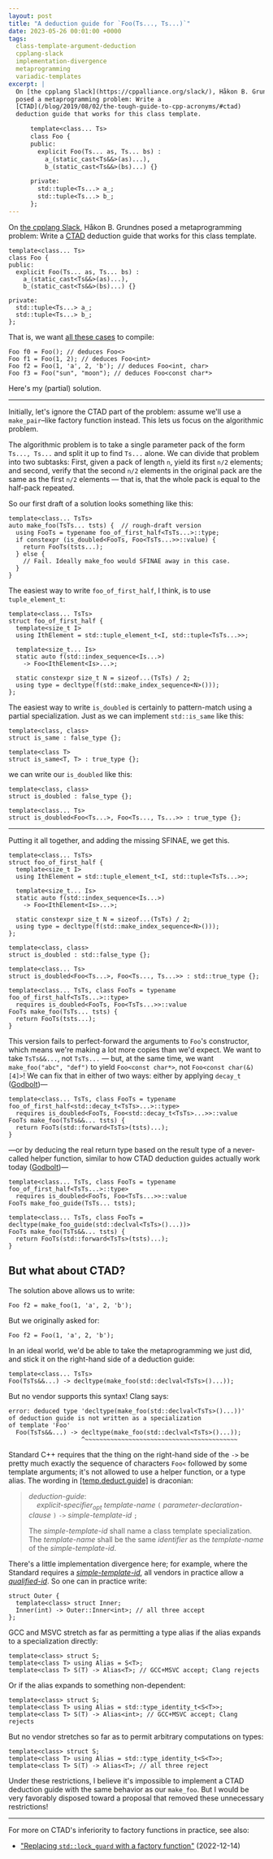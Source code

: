 ```yaml
---
layout: post
title: "A deduction guide for `Foo(Ts..., Ts...)`"
date: 2023-05-26 00:01:00 +0000
tags:
  class-template-argument-deduction
  cpplang-slack
  implementation-divergence
  metaprogramming
  variadic-templates
excerpt: |
  On [the cpplang Slack](https://cppalliance.org/slack/), Håkon B. Grundnes
  posed a metaprogramming problem: Write a
  [CTAD](/blog/2019/08/02/the-tough-guide-to-cpp-acronyms/#ctad)
  deduction guide that works for this class template.

      template<class... Ts>
      class Foo {
      public:
        explicit Foo(Ts... as, Ts... bs) :
          a_(static_cast<Ts&&>(as)...),
          b_(static_cast<Ts&&>(bs)...) {}

      private:
        std::tuple<Ts...> a_;
        std::tuple<Ts...> b_;
      };
---
```


On [the cpplang Slack](https://cppalliance.org/slack/), Håkon B. Grundnes
posed a metaprogramming problem: Write a
[CTAD](/blog/2019/08/02/the-tough-guide-to-cpp-acronyms/#ctad)
deduction guide that works for this class template.

    template<class... Ts>
    class Foo {
    public:
      explicit Foo(Ts... as, Ts... bs) :
        a_(static_cast<Ts&&>(as)...),
        b_(static_cast<Ts&&>(bs)...) {}

    private:
      std::tuple<Ts...> a_;
      std::tuple<Ts...> b_;
    };

That is, we want [all these cases](https://godbolt.org/z/qhE34bjrP) to compile:

    Foo f0 = Foo(); // deduces Foo<>
    Foo f1 = Foo(1, 2); // deduces Foo<int>
    Foo f2 = Foo(1, 'a', 2, 'b'); // deduces Foo<int, char>
    Foo f3 = Foo("sun", "moon"); // deduces Foo<const char*>

Here's my (partial) solution.

----

Initially, let's ignore the CTAD part of the problem: assume we'll
use a `make_pair`–like factory function instead. This lets us focus
on the algorithmic problem.

The algorithmic problem is to take a single parameter pack of the form
`Ts..., Ts...` and split it up to find `Ts...` alone. We can divide that problem
into two subtasks: First, given a pack of length `n`, yield its first
`n/2` elements; and second, verify that the second `n/2` elements in the original
pack are the same as the first `n/2` elements — that is, that the whole pack
is equal to the half-pack repeated.

So our first draft of a solution looks something like this:

    template<class... TsTs>
    auto make_foo(TsTs... tsts) {  // rough-draft version
      using FooTs = typename foo_of_first_half<TsTs...>::type;
      if constexpr (is_doubled<FooTs, Foo<TsTs...>>::value) {
        return FooTs(tsts...);
      } else {
        // Fail. Ideally make_foo would SFINAE away in this case.
      }
    }

The easiest way to write `foo_of_first_half`, I think, is to use `tuple_element_t`:

    template<class... TsTs>
    struct foo_of_first_half {
      template<size_t I>
      using IthElement = std::tuple_element_t<I, std::tuple<TsTs...>>;

      template<size_t... Is>
      static auto f(std::index_sequence<Is...>)
        -> Foo<IthElement<Is>...>;

      static constexpr size_t N = sizeof...(TsTs) / 2;
      using type = decltype(f(std::make_index_sequence<N>()));
    };

The easiest way to write `is_doubled` is certainly to pattern-match using
a partial specialization. Just as we can implement `std::is_same` like this:

    template<class, class>
    struct is_same : false_type {};

    template<class T>
    struct is_same<T, T> : true_type {};

we can write our `is_doubled` like this:

    template<class, class>
    struct is_doubled : false_type {};

    template<class... Ts>
    struct is_doubled<Foo<Ts...>, Foo<Ts..., Ts...>> : true_type {};

----

Putting it all together, and adding the missing SFINAE, we get this.

    template<class... TsTs>
    struct foo_of_first_half {
      template<size_t I>
      using IthElement = std::tuple_element_t<I, std::tuple<TsTs...>>;

      template<size_t... Is>
      static auto f(std::index_sequence<Is...>)
        -> Foo<IthElement<Is>...>;

      static constexpr size_t N = sizeof...(TsTs) / 2;
      using type = decltype(f(std::make_index_sequence<N>()));
    };

    template<class, class>
    struct is_doubled : std::false_type {};

    template<class... Ts>
    struct is_doubled<Foo<Ts...>, Foo<Ts..., Ts...>> : std::true_type {};

    template<class... TsTs, class FooTs = typename foo_of_first_half<TsTs...>::type>
      requires is_doubled<FooTs, Foo<TsTs...>>::value
    FooTs make_foo(TsTs... tsts) {
      return FooTs(tsts...);
    }

This version fails to perfect-forward the arguments to `Foo`'s constructor,
which means we're making a lot more copies than we'd expect. We want to take `TsTs&&...`,
not `TsTs...` — but, at the same time, we want `make_foo("abc", "def")` to yield
`Foo<const char*>`, not `Foo<const char(&)[4]>`! We can fix that in either of two ways:
either by applying `decay_t` ([Godbolt](https://godbolt.org/z/zz5fcKajb))—

    template<class... TsTs, class FooTs = typename foo_of_first_half<std::decay_t<TsTs>...>::type>
      requires is_doubled<FooTs, Foo<std::decay_t<TsTs>...>>::value
    FooTs make_foo(TsTs&&... tsts) {
      return FooTs(std::forward<TsTs>(tsts)...);
    }

—or by deducing the real return type based on the result type of a never-called helper function,
similar to how CTAD deduction guides actually work today ([Godbolt](https://godbolt.org/z/zTrcxnbbP))—

    template<class... TsTs, class FooTs = typename foo_of_first_half<TsTs...>::type>
      requires is_doubled<FooTs, Foo<TsTs...>>::value
    FooTs make_foo_guide(TsTs... tsts);

    template<class... TsTs, class FooTs = decltype(make_foo_guide(std::declval<TsTs>()...))>
    FooTs make_foo(TsTs&&... tsts) {
      return FooTs(std::forward<TsTs>(tsts)...);
    }


## But what about CTAD?

The solution above allows us to write:

    Foo f2 = make_foo(1, 'a', 2, 'b');

But we originally asked for:

    Foo f2 = Foo(1, 'a', 2, 'b');

In an ideal world, we'd be able to take the metaprogramming we just did, and stick it
on the right-hand side of a deduction guide:

    template<class... TsTs>
    Foo(TsTs&&...) -> decltype(make_foo(std::declval<TsTs>()...));

But no vendor supports this syntax! Clang says:

    error: deduced type 'decltype(make_foo(std::declval<TsTs>()...))'
    of deduction guide is not written as a specialization
    of template 'Foo'
      Foo(TsTs&&...) -> decltype(make_foo(std::declval<TsTs>()...));
                        ^~~~~~~~~~~~~~~~~~~~~~~~~~~~~~~~~~~~~~~~~~~

Standard C++ requires that the thing on the right-hand side of the `->` be
pretty much exactly the sequence of characters `Foo<` followed by some template
arguments; it's not allowed to use a helper function, or a type alias.
The wording in [[temp.deduct.guide]](https://eel.is/c++draft/temp.deduct.guide#3.sentence-3) is
draconian:

> *deduction-guide*:  
> &nbsp; &nbsp; *explicit-specifier<sub>opt</sub> template-name* `(` *parameter-declaration-clause* `)` `->` *simple-template-id* `;`
>
> The *simple-template-id* shall name a class template specialization.
> The *template-name* shall be the same *identifier* as the *template-name* of the *simple-template-id*.

There's a little implementation divergence here; for example,
where the Standard requires a [_simple-template-id_](https://eel.is/c++draft/temp.names#nt:simple-template-id),
all vendors in practice allow a [_qualified-id_](https://eel.is/c++draft/expr.prim.id.qual#nt:qualified-id).
So one can in practice write:

    struct Outer {
      template<class> struct Inner;
      Inner(int) -> Outer::Inner<int>; // all three accept
    };

GCC and MSVC stretch as far as permitting a type alias if the alias expands to a
specialization directly:

    template<class> struct S;
    template<class T> using Alias = S<T>;
    template<class T> S(T) -> Alias<T>; // GCC+MSVC accept; Clang rejects

Or if the alias expands to something non-dependent:

    template<class> struct S;
    template<class T> using Alias = std::type_identity_t<S<T>>;
    template<class T> S(T) -> Alias<int>; // GCC+MSVC accept; Clang rejects

But no vendor stretches so far as to permit arbitrary computations on types:

    template<class> struct S;
    template<class T> using Alias = std::type_identity_t<S<T>>;
    template<class T> S(T) -> Alias<T>; // all three reject

Under these restrictions, I believe it's impossible to implement a CTAD deduction guide
with the same behavior as our `make_foo`. But I would be very favorably disposed toward
a proposal that removed these unnecessary restrictions!

----

For more on CTAD's inferiority to factory functions in practice, see also:

* ["Replacing `std::lock_guard` with a factory function"](/blog/2022/12/14/my-lock-guard/) (2022-12-14)
